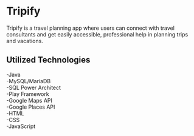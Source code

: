 # Tripify

Tripify is a travel planning app where users can connect with travel consultants and get easily accessible, professional help in planning trips and vacations.

## Utilized Technologies

-Java<br>
-MySQL/MariaDB<br>
-SQL Power Architect<br>
-Play Framework<br>
-Google Maps API<br>
-Google Places API<br>
-HTML<br>
-CSS<br>
-JavaScript

